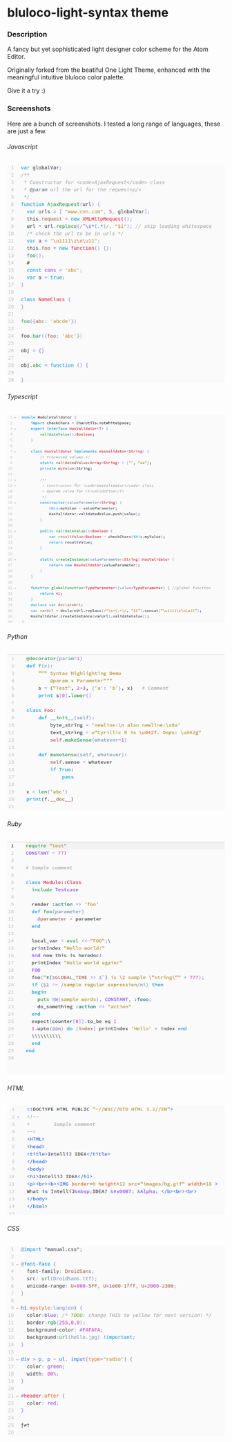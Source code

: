 # bluloco-light-syntax theme

### Description
A fancy but yet sophisticated light designer color scheme for the Atom Editor.

Originally forked from the beatiful One Light Theme, enhanced with the meaningful intuitive bluloco color palette.

Give it a try :)

### Screenshots
Here are a bunch of screenshots.
I tested a long range of languages, these are just a few.

###### Javascript
![js](https://raw.githubusercontent.com/uloco/bluloco-light-syntax/master/screenshots/js.png)

###### Typescript
![ts](https://raw.githubusercontent.com/uloco/bluloco-light-syntax/master/screenshots/ts.png)

###### Python
![py](https://raw.githubusercontent.com/uloco/bluloco-light-syntax/master/screenshots/py.png)

###### Ruby
![rb](https://raw.githubusercontent.com/uloco/bluloco-light-syntax/master/screenshots/rb.png)

###### HTML
![html](https://raw.githubusercontent.com/uloco/bluloco-light-syntax/master/screenshots/html.png)

###### CSS
![css](https://raw.githubusercontent.com/uloco/bluloco-light-syntax/master/screenshots/css.png)
